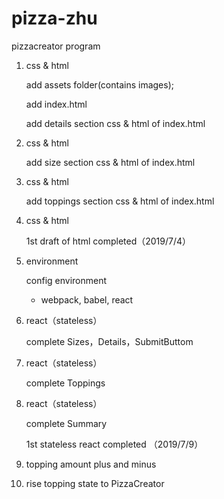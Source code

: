 # pizza-zhu
pizzacreator program

1. css & html

   add assets folder(contains images);

   add index.html

   add details section css & html of index.html

2. css & html

   add size section css & html of index.html

3. css & html

   add toppings section css & html of index.html

4. css & html

   1st draft of html completed（2019/7/4）

5. environment

   config environment

   - webpack, babel, react

6. react（stateless）

   complete Sizes，Details，SubmitButtom

7. react（stateless）

   complete Toppings

8. react（stateless）

   complete Summary

   1st stateless react completed （2019/7/9）
   
9. topping amount plus and minus

10. rise topping state to PizzaCreator



